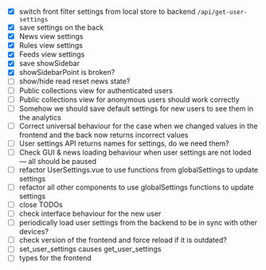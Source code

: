 
- [x] switch front filter settings from local store to backend `/api/get-user-settings`
- [x] save settings on the back
- [x] News view settings
- [x] Rules view settings
- [x] Feeds view settings
- [x] save showSidebar
- [x] showSidebarPoint is broken?
- [ ] show/hide read reset news state?
- [ ] Public collections view for authenticated users
- [ ] Public collections view for anonymous users should work correctly
- [ ] Somehow we should save default settings for new users to see them in the analytics
- [ ] Correct universal behaviour for the case when we changed values in the frontend and the back now returns incorrect values
- [ ] User settings API returns names for settings, do we need them?
- [ ] Check GUI & news loading behaviour when user settings are not loded — all should be paused
- [ ] refactor UserSettings.vue to use functions from globalSettings to update settings
- [ ] refactor all other components to use globalSettings functions to update settings
- [ ] close TODOs
- [ ] check interface behaviour for the new user
- [ ] periodically load user settings from the backend to be in sync with other devices?
- [ ] check version of the frontend and force reload if it is outdated?
- [ ] set_user_settings causes get_user_settings
- [ ] types for the frontend
